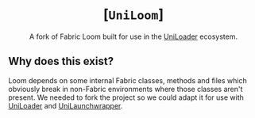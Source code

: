 <div align="center">

# [`UniLoom`]
A fork of Fabric Loom built for use
in the [UniLoader][uniloader] ecosystem.

</div>

## Why does this exist?
Loom depends on some internal Fabric classes, methods and
files which obviously break in non-Fabric environments
where those classes aren't present. We needed to fork the
project so we could adapt it for use with [UniLoader][uniloader]
and [UniLaunchwrapper][launchwrapper].

[uniloader]: ../UniLoader
[launchwrapper]: ../UniLaunchwrapper
